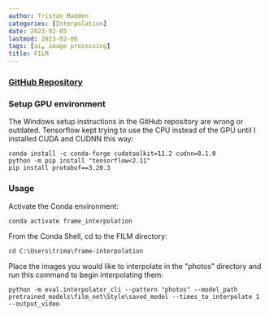 ```yaml
---
author: Tristan Madden
categories: [Interpolation]
date: 2023-02-05
lastmod: 2023-02-06
tags: [ai, image processing]
title: FILM
---
```


<h3><a href="https://github.com/google-research/frame-interpolation">GitHub Repository</a></h3>

<h3>Setup GPU environment</h3>
The Windows setup instructions in the GitHub repository are wrong or outdated. Tensorflow kept trying to use the CPU instead of the GPU until I installed CUDA and CUDNN this way:

```Shell
conda install -c conda-forge cudatoolkit=11.2 cudnn=8.1.0
python -m pip install "tensorflow<2.11"
pip install protobuf==3.20.3
```

<h3>Usage</h3>

Activate the Conda environment:

```Shell
conda activate frame_interpolation
```

From the Conda Shell, cd to the FILM directory:

```Shell
cd C:\Users\trima\frame-interpolation
```

Place the images you would like to interpolate in the "photos" directory and run this command to begin interpolating them:

```Shell
python -m eval.interpolator_cli --pattern "photos" --model_path pretrained_models\film_net\Style\saved_model --times_to_interpolate 1 --output_video
```